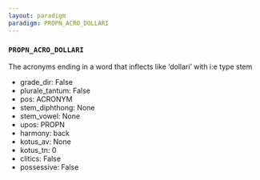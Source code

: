 ```yaml
---
layout: paradigm
paradigm: PROPN_ACRO_DOLLARI
---
```

### ` PROPN_ACRO_DOLLARI `

The acronyms ending in a word that inflects like ‘dollari’ with i:e type stem
* grade_dir: False
* plurale_tantum: False
* pos: ACRONYM
* stem_diphthong: None
* stem_vowel: None
* upos: PROPN
* harmony: back
* kotus_av: None
* kotus_tn: 0
* clitics: False
* possessive: False
